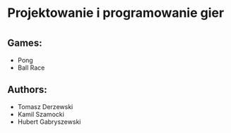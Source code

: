<h1>Projektowanie i programowanie gier<h1>

## Games:
- Pong
- Ball Race

## Authors:
- Tomasz Derzewski
- Kamil Szamocki
- Hubert Gabryszewski
